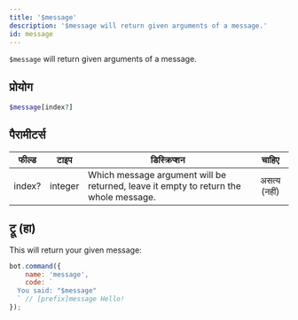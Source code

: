 ```yaml
---
title: '$message'
description: '$message will return given arguments of a message.'
id: message
---
```


`$message` will return given arguments of a message.

## प्रोयोग

```php
$message[index?]
```

## पैरामीटर्स

| फील्ड  | टाइप    | डिस्क्रिप्शन                                                                         |    चाहिए     |
| ------ | ------- | ------------------------------------------------------------------------------------ |:------------:|
| index? | integer | Which message argument will be returned, leave it empty to return the whole message. | असत्य (नहीं) |

## ट्रू (हा)

This will return your given message:

```javascript
bot.command({
    name: 'message',
    code: `
  You said: "$message"
  ` // [prefix]message Hello!
});
```
